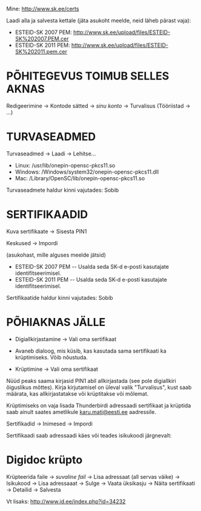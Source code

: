 Mine: http://www.sk.ee/certs

Laadi alla ja salvesta kettale (jäta asukoht meelde, neid läheb pärast vaja):

  - ESTEID-SK 2007 PEM: http://www.sk.ee/upload/files/ESTEID-SK%202007.PEM.cer
  - ESTEID-SK 2011 PEM: http://www.sk.ee/upload/files/ESTEID-SK%202011.pem.cer

PÕHITEGEVUS TOIMUB SELLES AKNAS
============================

Redigeerimine -> Kontode sätted -> *sinu konto* -> Turvalisus
(Tööriistad -> ...)

TURVASEADMED
===========

Turvaseadmed -> Laadi -> Lehitse...

  - Linux: /usr/lib/onepin-opensc-pkcs11.so
  - Windows: /Windows/system32/onepin-opensc-pkcs11.dll
  - Mac: /Library/OpenSC/lib/onepin-opensc-pkcs11.so

Turvaseadmete haldur kinni vajutades: Sobib

SERTIFIKAADID
============

Kuva sertifikaate -> Sisesta PIN1

Keskused -> Impordi

(asukohast, mille alguses meelde jätsid)

  - ESTEID-SK 2007 PEM -- Usalda seda SK-d e-posti kasutajate identifitseerimisel.
  - ESTEID-SK 2011 PEM -- Usalda seda SK-d e-posti kasutajate identifitseerimisel.

Sertifikaatide haldur kinni vajutades: Sobib

PÕHIAKNAS JÄLLE
=============

  - Digiallkirjastamine -> Vali oma sertifikaat
  - Avaneb dialoog, mis küsib, kas kasutada sama sertifikaati ka krüptimiseks. Võib nõustuda.

  - Krüptimine -> Vali oma sertifikaat


Nüüd peaks saama kirjasid PIN1 abil allkirjastada (see pole digiallkiri õiguslikus mõttes). Kirja kirjutamisel on üleval valik "Turvalisus", kust saab määrata, kas allkirjastatakse või krüptitakse või mõlemat.

Krüptimiseks on vaja lisada Thunderbirdi adressaadi sertifikaat ja krüptida saab ainult saates ametlikule karu.mati@eesti.ee aadressile.

Sertifikadid -> Inimesed -> Impordi

Sertifikaadi saab adressaadi käes või teades isikukoodi järgnevalt:

Digidoc krüpto
=============

Krüpteerida faile -> *suvaline fail* -> Lisa adressaat (all servas väike) -> Isikukood -> Lisa adressaaat -> Sulge -> Vaata üksikasju -> Näita sertifikaati -> Detailid -> Salvesta

Vt lisaks: http://www.id.ee/index.php?id=34232


